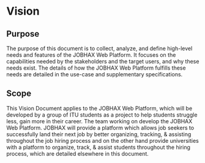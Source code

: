 # Vision

## Purpose

The purpose of this document is to collect, analyze, and define high-level needs and features of the JOBHAX Web Platform. It focuses on the capabilities needed by the stakeholders and the target users, and why these needs exist. The details of how the JOBHAX Web Platform fulfills these needs are detailed in the use-case and supplementary specifications.

## Scope

This Vision Document applies to the JOBHAX Web Platform, which will be developed by a group of ITU students as a project to help students struggle less, gain more in their career. The team working on develop the JOBHAX Web Platform. JOBHAX will provide a platform which allows job seekers to successfully land their next job by better organizing, tracking, & assisting throughout the job hiring process and on the other hand provide universities with a platform to organize, track, & assist students throughout the hiring process, which are detailed elsewhere in this document.

